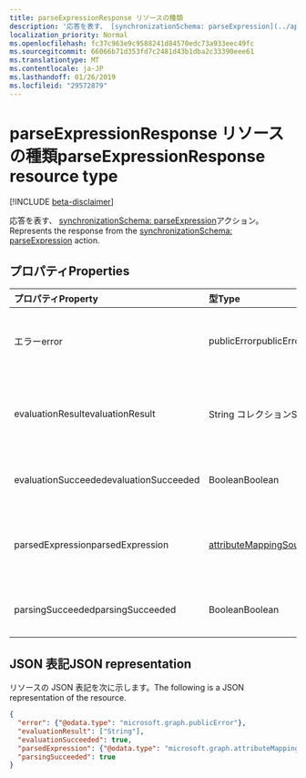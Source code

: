 ```yaml
---
title: parseExpressionResponse リソースの種類
description: '応答を表す、 [synchronizationSchema: parseExpression](../api/synchronization_synchronizationschema_parseexpression.md)アクション。'
localization_priority: Normal
ms.openlocfilehash: fc37c963e9c9588241d84570edc73a933eec49fc
ms.sourcegitcommit: 66066b71d353fd7c2481d43b1dba2c33390eee61
ms.translationtype: MT
ms.contentlocale: ja-JP
ms.lasthandoff: 01/26/2019
ms.locfileid: "29572879"
---
```

# <a name="parseexpressionresponse-resource-type"></a><span data-ttu-id="74fc6-103">parseExpressionResponse リソースの種類</span><span class="sxs-lookup"><span data-stu-id="74fc6-103">parseExpressionResponse resource type</span></span>

[!INCLUDE [beta-disclaimer](../../includes/beta-disclaimer.md)]

<span data-ttu-id="74fc6-104">応答を表す、 [synchronizationSchema: parseExpression](../api/synchronization-synchronizationschema-parseexpression.md)アクション。</span><span class="sxs-lookup"><span data-stu-id="74fc6-104">Represents the response from the [synchronizationSchema: parseExpression](../api/synchronization-synchronizationschema-parseexpression.md) action.</span></span>

## <a name="properties"></a><span data-ttu-id="74fc6-105">プロパティ</span><span class="sxs-lookup"><span data-stu-id="74fc6-105">Properties</span></span>
| <span data-ttu-id="74fc6-106">プロパティ</span><span class="sxs-lookup"><span data-stu-id="74fc6-106">Property</span></span>     | <span data-ttu-id="74fc6-107">型</span><span class="sxs-lookup"><span data-stu-id="74fc6-107">Type</span></span>   |<span data-ttu-id="74fc6-108">説明</span><span class="sxs-lookup"><span data-stu-id="74fc6-108">Description</span></span>|
|:---------------|:--------|:----------|
|<span data-ttu-id="74fc6-109">エラー</span><span class="sxs-lookup"><span data-stu-id="74fc6-109">error</span></span>| <span data-ttu-id="74fc6-110">publicError</span><span class="sxs-lookup"><span data-stu-id="74fc6-110">publicError</span></span> |<span data-ttu-id="74fc6-111">エラーの詳細、式の評価でエラーが発生する場合。</span><span class="sxs-lookup"><span data-stu-id="74fc6-111">Error details, if expression evaluation resulted in an error.</span></span>|
|<span data-ttu-id="74fc6-112">evaluationResult</span><span class="sxs-lookup"><span data-stu-id="74fc6-112">evaluationResult</span></span>|<span data-ttu-id="74fc6-113">String コレクション</span><span class="sxs-lookup"><span data-stu-id="74fc6-113">String collection</span></span>|<span data-ttu-id="74fc6-114">式の評価によって生成された値のコレクションです。</span><span class="sxs-lookup"><span data-stu-id="74fc6-114">A collection of values produced by the evaluation of the expression.</span></span>|
|<span data-ttu-id="74fc6-115">evaluationSucceeded</span><span class="sxs-lookup"><span data-stu-id="74fc6-115">evaluationSucceeded</span></span>|<span data-ttu-id="74fc6-116">Boolean</span><span class="sxs-lookup"><span data-stu-id="74fc6-116">Boolean</span></span>|<span data-ttu-id="74fc6-117">`true`場合は、評価が正常に完了しました。</span><span class="sxs-lookup"><span data-stu-id="74fc6-117">`true` if the evaluation was successful.</span></span>|
|<span data-ttu-id="74fc6-118">parsedExpression</span><span class="sxs-lookup"><span data-stu-id="74fc6-118">parsedExpression</span></span>|[<span data-ttu-id="74fc6-119">attributeMappingSource</span><span class="sxs-lookup"><span data-stu-id="74fc6-119">attributeMappingSource</span></span>](synchronization-attributemappingsource.md)|<span data-ttu-id="74fc6-120">解析された式を表す[attributeMappingSource](synchronization-attributemappingsource.md)オブジェクト。</span><span class="sxs-lookup"><span data-stu-id="74fc6-120">An [attributeMappingSource](synchronization-attributemappingsource.md) object representing the parsed expression.</span></span>|
|<span data-ttu-id="74fc6-121">parsingSucceeded</span><span class="sxs-lookup"><span data-stu-id="74fc6-121">parsingSucceeded</span></span>|<span data-ttu-id="74fc6-122">Boolean</span><span class="sxs-lookup"><span data-stu-id="74fc6-122">Boolean</span></span>|<span data-ttu-id="74fc6-123">`true`場合は、式が正しく解析されました。</span><span class="sxs-lookup"><span data-stu-id="74fc6-123">`true` if the expression was parsed successfully.</span></span>|

## <a name="json-representation"></a><span data-ttu-id="74fc6-124">JSON 表記</span><span class="sxs-lookup"><span data-stu-id="74fc6-124">JSON representation</span></span>

<span data-ttu-id="74fc6-125">リソースの JSON 表記を次に示します。</span><span class="sxs-lookup"><span data-stu-id="74fc6-125">The following is a JSON representation of the resource.</span></span>

<!-- {
  "blockType": "resource",
  "optionalProperties": [

  ],
  "@odata.type": "microsoft.graph.parseExpressionResponse"
}-->

```json
{
  "error": {"@odata.type": "microsoft.graph.publicError"},
  "evaluationResult": ["String"],
  "evaluationSucceeded": true,
  "parsedExpression": {"@odata.type": "microsoft.graph.attributeMappingSource"},
  "parsingSucceeded": true
}

```

<!-- uuid: 8fcb5dbc-d5aa-4681-8e31-b001d5168d79
2015-10-25 14:57:30 UTC -->
<!--
{
  "type": "#page.annotation",
  "description": "parseExpressionResponse resource",
  "keywords": "",
  "section": "documentation",
  "tocPath": "",
  "suppressions": [
    "Error: /api-reference/beta/resources/synchronization-parseexpressionresponse.md:\r\n      Exception processing links.\r\n    System.ArgumentException: Link Definition was null. Link text: !INCLUDE [beta-disclaimer](../../includes/beta-disclaimer.md)\r\n      at ApiDoctor.Validation.DocFile.get_LinkDestinations()\r\n      at ApiDoctor.Validation.DocSet.ValidateLinks(Boolean includeWarnings, String[] relativePathForFiles, IssueLogger issues, Boolean requireFilenameCaseMatch, Boolean printOrphanedFiles)"
  ]
}
-->
